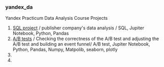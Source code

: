 ### yandex_da
Yandex Practicum Data Analysis Course Projects

1. [SQL project](https://github.com/ikashkovskiy/yandex_da/blob/main/sql_final_kashkovskiy_54.ipynb) / publisher company's data analysis / SQL, Jupiter Notebook, Python, Pandas
2. [A/B tests](https://github.com/ikashkovskiy/yandex_da/blob/main/ab_test_shop.ipynb) / Checking the correctness of the A/B test and adjusting the A/B test and building an event funnel/ A/B test, Jupiter Notebook, Python, Pandas, Numpy, Matpolib, seaborn, plotly
3.
4.
